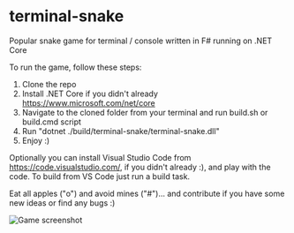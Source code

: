 # terminal-snake

Popular snake game for terminal / console written in F# running on .NET Core

To run the game, follow these steps:  

1. Clone the repo  
2. Install .NET Core if you didn't already https://www.microsoft.com/net/core  
3. Navigate to the cloned folder from your terminal and run build.sh or build.cmd script
4. Run "dotnet ./build/terminal-snake/terminal-snake.dll"  
5. Enjoy :)

Optionally you can install Visual Studio Code from https://code.visualstudio.com/, if you didn't already :), and play with the code. To build from VS Code just run a build task.

Eat all apples ("o") and avoid mines ("#")... and contribute if you have some new ideas or find any bugs :)

![Game screenshot](https://raw.github.com/draganjovanovic1/terminal-snake/master/terminal-snake-screenshot.png "Game screenshot")